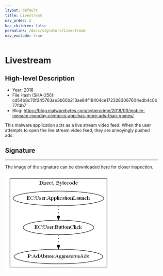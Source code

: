 ```yaml
---
layout: default
title: Livestream
nav_order: 2
has_children: false
permalink: /docs/signature/Livestream
nav_exclude: true
---
```


# Livestream

## High-level Description

* Year: 2018
* File Hash (SHA-256): cd54b8c70f245763ae3b60b213ae84f18404ce1723283067604edb4c0b77fdb7
* Blog: https://blog.malwarebytes.com/cybercrime/2018/03/mobile-menace-monday-olympics-app-has-more-ads-than-games/

This malware application acts as a live stream video feed. When the user attempts to open the live stream video feed, they are annoyingly pushed ads.

## Signature
---

The image of the signature can be downloaded [here](../../img/signatures/Livestream.png) for closer inspection.

![](../../img/signatures/Livestream.png)